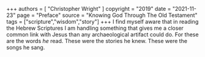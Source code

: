 +++
authors = [
  "Christopher Wright"
]
copyright = "2019"
date = "2021-11-23"
page = "Preface"
source = "Knowing God Through The Old Testament"
tags = ["scripture","wisdom","story"]
+++
I find myself aware that in reading the Hebrew Scriptures I am handling something that gives me a closer common link with Jesus than any archaeological artifact could do. For these are the words _he_ read. These were the stories he knew. These were the songs he sang.
